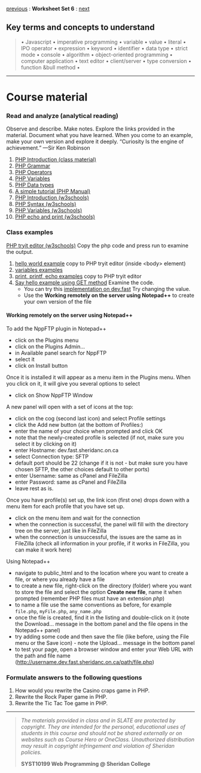 [previous](set05.md) 
: **Worksheet Set 6**
: [next](set07.md)


## Key terms and concepts to understand
> &bull; Javascript  &bull; imperative programming  &bull; variable  &bull; value  &bull; literal  &bull; IPO operator &bull; expression  &bull; keyword  &bull; identifier  &bull;  data type &bull; strict mode  &bull; console  &bull;  algorithm  &bull; object-oriented programming  &bull; computer application  &bull;  text editor  &bull; client/server  &bull;  type conversion  &bull; function &bull method &bull;
> 
---

# Course material

### Read and analyze (analytical reading)
Observe and describe. Make notes. Explore the links provided in the material. Document what you have learned. When you come to an example, make your own version and explore it deeply. “Curiosity Is the engine of achievement.” —Sir Ken Robinson
1. [PHP Introduction (class material)](https://ebajcar.github.io/web10199/content/learnphp/index.html)
2. [PHP Grammar](https://ebajcar.github.io/web10199/content/learnphp/grammar.html)
3. [PHP Operators](https://ebajcar.github.io/web10199/content/learnphp/operators.html)
4. [PHP Variables](https://ebajcar.github.io/web10199/content/learnphp/variables.html)
5. [PHP Data types](https://ebajcar.github.io/web10199/content/learnphp/data_types.html)
6. [A simple tutorial (PHP Manual)](https://www.php.net/manual/en/tutorial.php)
7. [PHP Introduction (w3schools)](https://www.w3schools.com/php/php_intro.asp)
8. [PHP Syntax (w3schools)](https://www.w3schools.com/php/php_syntax.asp)
9. [PHP Variables (w3schools)](https://www.w3schools.com/php/php_variables.asp)
10. [PHP echo and print (w3schools)](https://www.w3schools.com/php/php_echo_print.asp)


### Class examples
<a href="https://www.w3schools.com/php/phptryit.asp?filename=tryphp_intro" target="_blank">PHP tryit editor (w3schools)</a> Copy the php code and press run to examine the output.
1. [hello world example](../examples/set6/hello_world.php) copy to PHP tryit editor (inside &lt;body> element)
2. [variables examples](../examples/set6/variables.php)
3. [print, printf, echo examples](../examples/set6/print_printf.html) copy to PHP tryit editor
4. [Say hello example using GET method](../examples/set6/say_hello.php) Examine the code.
    - You can try this [implementation on dev.fast](https://bajcar.dev.fast.sheridanc.on.ca/10199/set06/say_hello.php?name=Sheridan%20College&password=abc) Try changing the value.
    - Use the **Working remotely on the server using Notepad++** to create your own version of the file

#### Working remotely on the server using Notepad++
To add the NppFTP plugin in Notepad++
- click on the Plugins menu
- click on the Plugins Admin...
- in Available panel search for NppFTP
- select it
- click on Install button

Once it is installed it will appear as a menu item in the Plugins menu. When you click on it, it will give you several options to select
- click on Show NppFTP Window

A new panel will open with a set of icons at the top:
- click on the cog (second last icon) and select Profile settings
- click the Add new button (at the bottom of Profiles:)
- enter the name of your choice when prompted and click OK
- note that the newly-created profile is selected (if not, make sure you select it by clicking on it)
- enter Hostname: dev.fast.sheridanc.on.ca
- select Connection type: SFTP
- default port should be 22 (change if it is not - but make sure you have chosen SFTP, the other choices default to other ports)
- enter Username: same as cPanel and FileZilla
- enter Password: same as cPanel and FileZilla 
- leave rest as is.

Once you have profile(s) set up, the link icon (first one) drops down with a menu item for each profile that you have set up.
- click on the menu item and wait for the connection
- when the connection is successful, the panel will fill with the directory tree on the server, just like in FileZilla
- when the connection is unsuccessful, the issues are the same as in FileZilla (check all information in your profile, if it works in FileZilla, you can make it work here)

Using Notepad++ 
- navigate to public_html and to the location where you want to create a file, or where you already have a file
- to create a new file, right-click on the directory (folder) where you want to store the file and select the option **Create new file**, name it when prompted (remember PHP files must have an extension *php*) 
- to name a file use the same conventions as before, for example `file.php`, `myFile.php`, `any_name.php`
- once the file is created, find it in the listing and double-click on it (note the Download... message in the bottom panel and the file opens in the Notepad++ panel)
- try adding some code and then save the file (like before, using the File menu or the Save icon) - note the Upload... message in the bottom panel
- to test your page, open a browser window and enter your Web URL with the path and file name (http://username.dev.fast.sheridanc.on.ca/path/file.php)






### Formulate answers to the following questions
1. How would you rewrite the Casino craps game in PHP.
2. Rewrite the Rock Paper game in PHP.
3. Rewrite the Tic Tac Toe game in PHP.


  
---
> *The materials provided in class and in SLATE are protected by copyright. They are intended for the personal, educational uses of students in this course and should not be shared externally or on websites such as Course Hero or OneClass. Unauthorized distribution may result in copyright infringement and violation of Sheridan policies.*
> 
> **SYST10199 Web Programming @ Sheridan College**
